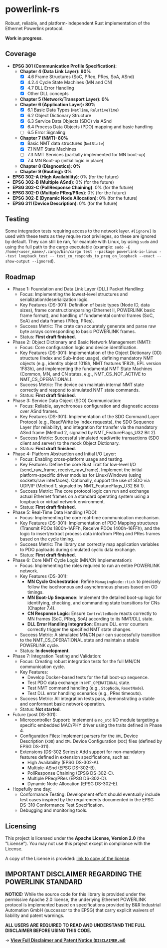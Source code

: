 # powerlink-rs

Robust, reliable, and platform-independent Rust implementation of the Ethernet Powerlink protocol.

**Work in progress**.

## Coverage

- **EPSG 301 (Communication Profile Specification):**
  - **Chapter 4 (Data Link Layer): 90%**
    - [x] 4.6 Frame Structures (SoC, PReq, PRes, SoA, ASnd)
    - [x] 4.2.4 Cycle State Machines (MN and CN)
    - [x] 4.7 DLL Error Handling
    - [x] Other DLL concepts
  - **Chapter 5 (Network/Transport Layer): 0%**
  - **Chapter 6 (Application Layer): 80%**
    - [x] 6.1 Basic Data Types (`NetTime`, `RelativeTime`)
    - [x] 6.2 Object Dictionary Structure
    - [x] 6.3 Service Data Objects (SDO) via ASnd
    - [x] 6.4 Process Data Objects (PDO) mapping and basic handling
    - [ ] 6.5 Error Signaling
  - **Chapter 7 (NMT): 80%**
    - [x] Basic NMT data structures (`NmtState`)
    - [x] 7.1 NMT State Machines
    - [ ] 7.3 NMT Services (partially implemented for MN boot-up)
    - [x] 7.4 MN Boot-up (initial logic in place)
  - **Chapter 8 (Diagnostics): 0%**
  - **Chapter 9 (Routing): 0%**
- **EPSG 302-A (High Availability)**: 0% (for the future)
- **EPSG 302-B (Multiple ASnd)**: 0% (for the future)
- **EPSG 302-C (PollResponse Chaining)**: 0% (for the future)
- **EPSG 302-D (Multiple PReq/PRes)**: 0% (for the future)
- **EPSG 302-E (Dynamic Node Allocation)**: 0% (for the future)
- **EPSG 311 (Device Description)**: 0% (for the future)

## Testing

Some integration tests requiring access to the network layer. `#[ignore]` is used with these tests as they require root privileges, so these are ignored by default. They can still be ran, for example with Linux, by using `sudo` and using the full path to the cargo executable (example: `sudo -E /home/<user_name>/.cargo/bin/cargo test --package powerlink-io-linux --test loopback_test -- test_cn_responds_to_preq_on_loopback --exact --show-output --ignored`).

## Roadmap

- Phase 1: Foundation and Data Link Layer (DLL) Packet Handling:
  - Focus: Implementing the lowest-level structures and serialization/deserialization logic.
  - Key Features (DS-301): Definition of basic types (Node ID, data sizes), frame construction/parsing (Ethernet II, POWERLINK basic frame format), and handling of fundamental control frames (SoC, SoA) and data frames (PReq, PRes).
  - Success Metric: The crate can accurately generate and parse raw byte arrays corresponding to basic POWERLINK frames.
  - Status: **First draft finished**.
- Phase 2: Object Dictionary and Basic Network Management (NMT):
  - Focus: Core configuration logic and device identification.
  - Key Features (DS-301): Implementation of the Object Dictionary (OD) structure (Index and Sub-Index usage), defining mandatory NMT objects (e.g., identity object 1018h, NMT features 1F82h, EPL version 1F83h), and implementing the fundamental NMT State Machines (Common, MN, and CN states, e.g., NMT_CS_NOT_ACTIVE to NMT_CS_OPERATIONAL).
  - Success Metric: The device can maintain internal NMT state correctly and respond to simulated NMT state commands.
  - Status: **First draft finished**.
- Phase 3: Service Data Object (SDO) Communication:
  - Focus: Reliable, asynchronous configuration and diagnostic access over ASnd frames.
  - Key Features (DS-301): Implementation of the SDO Command Layer Protocol (e.g., Read/Write by Index requests), the SDO Sequence Layer (for reliability), and integration for transfer via the mandatory ASnd frame (Method 2, signaled by NMT_FeatureFlags_U32 Bit 2).
  - Success Metric: Successful simulated read/write transactions (SDO client and server) to the mock Object Dictionary.
  - Status: **First draft finished**.
- Phase 4: Platform Abstraction and Initial I/O Layer:
  - Focus: Enabling cross-platform usage and testing.
  - Key Features: Define the core Rust Trait for low-level I/O (send_raw_frame, receive_raw_frame). Implement the initial platform-specific driver modules for Linux/Windows (using sockets/raw interfaces). Optionally, support the use of SDO via UDP/IP (Method 1, signaled by NMT_FeatureFlags_U32 Bit 1).
  - Success Metric: The core protocol logic can run and exchange actual Ethernet frames on a standard operating system using a loopback or virtual network environment.
  - Status: **First draft finished**.
- Phase 5: Real-Time Data Handling (PDO):
  - Focus: Implementing the core real-time communication mechanism.
  - Key Features (DS-301): Implementation of PDO Mapping structures (Transmit PDOs 1800h-1AFFh, Receive PDOs 1400h-16FFh), and the logic to insert/extract process data into/from PReq and PRes frames based on the cycle timing.
  - Success Metric: The library can correctly map application variables to PDO payloads during simulated cyclic data exchange.
  - Status: **First draft finished**.
- Phase 6: Core NMT Cycle Logic (MN/CN Implementation):
  - Focus: Implementing the roles required to run an entire POWERLINK network.
  - Key Features (DS-301): 
    - **MN Cycle Orchestration**: Refine `ManagingNode::tick` to precisely follow the isochronous and asynchronous phases based on OD timings.
    - **MN Boot-Up Sequence**: Implement the detailed boot-up logic for identifying, checking, and commanding state transitions for CNs (Chapter 7.4).
    - **CN Response Logic**: Ensure `ControlledNode` reacts correctly to MN frames (SoC, PReq, SoA) according to its NMT/DLL state.
    - **DLL Error Handling Integration**: Ensure DLL error counters correctly trigger the specified NMT state changes.
  - Success Metric: A simulated MN/CN pair can successfully transition to the NMT_CS_OPERATIONAL state and maintain a stable POWERLINK cycle.
  - Status: **In development**.
- Phase 7: Integration Testing and Validation:
  - Focus: Creating robust integration tests for the full MN/CN communication cycle.
  - Key Features:
    - Develop Docker-based tests for the full boot-up sequence.
    - Test PDO data exchange in `NMT_OPERATIONAL` state.
    - Test NMT command handling (e.g., `StopNode`, `ResetNode`).
    - Test DLL error handling scenarios (e.g., PRes timeouts).
  - Success Metric: All integration tests pass, demonstrating a stable and conformant basic network operation.
  - Status: **Not started**.
- Future (post DS-301):
  - Microcontroller Support: Implement a `no_std` I/O module targeting a specific embedded MAC/PHY driver using the traits defined in Phase 4.
  - Configuration Files: Implement parsers for the `XML` Device Description (`XDD`) and `XML` Device Configuration (`XDC`) files (defined by EPSG DS-311).
  - Extensions (DS-302 Series): Add support for non-mandatory features defined in extension specifications, such as:
    - High Availability (EPSG DS-302-A).
    - Multiple-ASnd (EPSG DS-302-B).
    - PollResponse Chaining (EPSG DS-302-C).
    - Multiple PReq/PRes (EPSG DS-302-D).
    - Dynamic Node Allocation (EPSG DS-302-E).
- Hopefully one day:
  - Conformance Testing: Development effort should eventually include test cases inspired by the requirements documented in the EPSG DS-310 Conformance Test Specification.
  - Debugging and monitoring tools.

## Licensing

This project is licensed under the **Apache License, Version 2.0** (the "License"). You may not use this project except in compliance with the License.

A copy of the License is provided: [link to copy of the license](LICENSE).

## IMPORTANT DISCLAIMER REGARDING THE POWERLINK STANDARD

**NOTICE:** While the source code for this library is provided under the permissive Apache 2.0 license, the underlying Ethernet POWERLINK protocol is implemented based on specifications provided by B&R Industrial Automation GmbH (successor to the EPSG) that carry explicit waivers of liability and patent warnings.

**ALL USERS ARE REQUIRED TO READ AND UNDERSTAND THE FULL DISCLAIMER BEFORE USING THIS CODE.**

-> **[View Full Disclaimer and Patent Notice (`DISCLAIMER.md`)](DISCLAIMER.md)**
